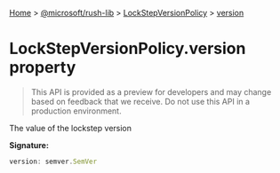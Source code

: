 [Home](./index) &gt; [@microsoft/rush-lib](rush-lib.md) &gt; [LockStepVersionPolicy](rush-lib.lockstepversionpolicy.md) &gt; [version](rush-lib.lockstepversionpolicy.version.md)

# LockStepVersionPolicy.version property

> This API is provided as a preview for developers and may change based on feedback that we receive. Do not use this API in a production environment.

The value of the lockstep version

**Signature:**
```javascript
version: semver.SemVer
```
